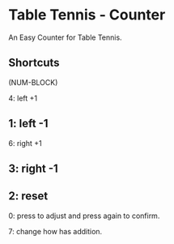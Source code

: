 # Table Tennis - Counter
An Easy Counter for Table Tennis.

## Shortcuts
(NUM-BLOCK)

4: left +1

1: left -1
----------------
6: right +1 

3: right -1
----------------
2: reset
----------------
0: press to adjust and press again to confirm.

7: change how has addition.
